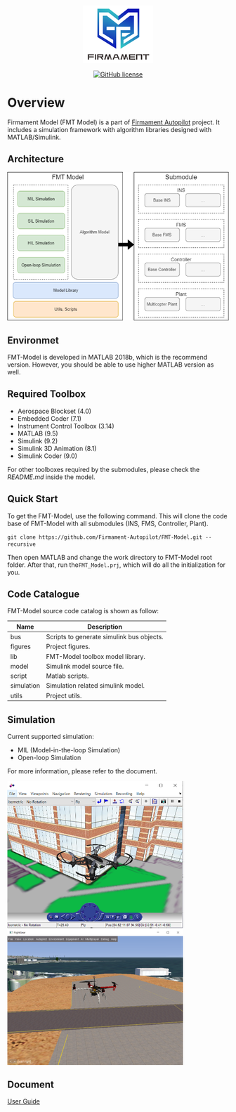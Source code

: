 <p align="center"><img width="160" src="figures/logo.png" alt=FMT logo"></p>

<p align="center">
  <a href="/LICENSE"><img src="https://img.shields.io/badge/license-GPL--3.0-green" alt="GitHub license" /></a>
</p>

# Overview
Firmament Model (FMT Model) is a part of [Firmament Autopilot](https://github.com/Firmament-Autopilot) project. It includes a simulation framework with algorithm libraries designed with MATLAB/Simulink.

## Architecture
<p align="center"><img width="700" src="figures/fmt_model.png" alt=structure"></p>

## Environmet
FMT-Model is developed in MATLAB 2018b, which is the recommend version. However, you should be able to use higher MATLAB version as well.

## Required Toolbox
- Aerospace Blockset (4.0)
- Embedded Coder (7.1)
- Instrument Control Toolbox (3.14)
- MATLAB (9.5)
- Simulink (9.2)
- Simulink 3D Animation (8.1)
- Simulink Coder (9.0)

For other toolboxes required by the submodules, please check the *README.md* inside the model.

## Quick Start
To get the FMT-Model, use the following command. This will clone the code base of FMT-Model with all submodules (INS, FMS, Controller, Plant).

```
git clone https://github.com/Firmament-Autopilot/FMT-Model.git --recursive
```

Then open MATLAB and change the work directory to FMT-Model root folder. After that, run the`FMT_Model.prj`, which will do all the initialization for you.

## Code Catalogue
FMT-Model source code catalog is shown as follow:

| Name       | Description                               |
| ---------- | ----------------------------------------- |
| bus        | Scripts to generate simulink bus objects. |
| figures    | Project figures.                          |
| lib        | FMT-Model toolbox model library.          |
| model      | Simulink model source file.               |
| script     | Matlab scripts.                           |
| simulation | Simulation related simulink model.        |
| utils      | Project utils.                            |

## Simulation

Current supported simulation:
- MIL (Model-in-the-loop Simulation) 
- Open-loop Simulation

For more information, please refer to the document.

<p float="left">
  <img src="figures/matlab_3D.png" width="400" />
  <img src="figures/flightgear.png" width="400" />
</p>

## Document
[User Guide](https://firmament-autopilot.github.io/FMT-DOCS/#/)